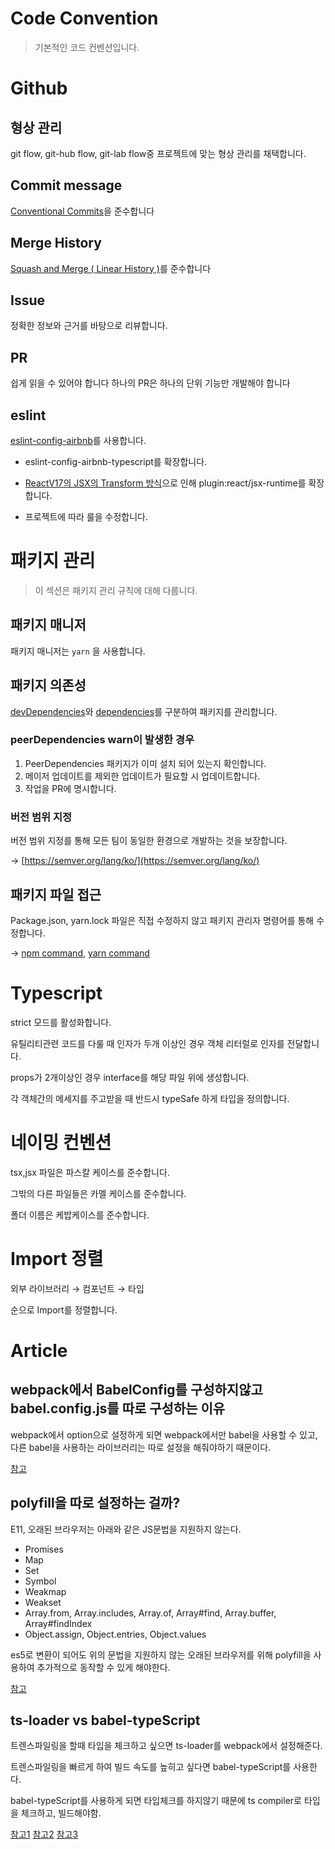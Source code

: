 # Code Convention

> 기본적인 코드 컨벤션입니다.

# Github

## 형상 관리

git flow, git-hub flow, git-lab flow중 프로젝트에 맞는 형상 관리를 채택합니다.

## Commit message

[Conventional Commits](https://www.conventionalcommits.org/ko/v1.0.0-beta.4/)을 준수합니다

## Merge History

[Squash and Merge ( Linear History )](https://tilog.io/argon1025/46)를 준수합니다

## Issue

정확한 정보와 근거를 바탕으로 리뷰합니다.

## PR

쉽게 읽을 수 있어야 합니다
하나의 PR은 하나의 단위 기능만 개발해야 합니다

## eslint

[eslint-config-airbnb](https://github.com/apple77y/javascript/tree/master/react)를 사용합니다.

- eslint-config-airbnb-typescript를 확장합니다.

- [ReactV17의 JSX의 Transform 방식](https://reactjs.org/blog/2020/09/22/introducing-the-new-jsx-transform.html)으로 인해 plugin:react/jsx-runtime를 확장합니다.

- 프로젝트에 따라 룰을 수정합니다.

# 패키지 관리

> 이 섹션은 패키지 관리 규칙에 대해 다룹니다.

## 패키지 매니저

패키지 매니저는 `yarn` 을 사용합니다.

## 패키지 의존성

[devDependencies](https://docs.npmjs.com/cli/v8/configuring-npm/package-json#devdependencies)와 [dependencies](https://docs.npmjs.com/cli/v8/configuring-npm/package-json#dependencies)를 구분하여 패키지를 관리합니다.

### peerDependencies warn이 발생한 경우

1. PeerDependencies 패키지가 이미 설치 되어 있는지 확인합니다.
2. 메이저 업데이트를 제외한 업데이트가 필요할 시 업데이트합니다.
3. 작업을 PR에 명시합니다.

### 버전 범위 지정

버전 범위 지정를 통해 모든 팀이 동일한 환경으로 개발하는 것을 보장합니다.

→ [https://semver.org/lang/ko/](https://semver.org/lang/ko/)

## 패키지 파일 접근

Package.json, yarn.lock 파일은 직접 수정하지 않고 패키지 관리자 명령어를 통해 수정합니다.

→ [npm command](https://docs.npmjs.com/cli/v8/commands), [yarn command](https://classic.yarnpkg.com/en/docs/cli/)

# Typescript

strict 모드를 활성화합니다.

유틸리티관련 코드를 다룰 때 인자가 두개 이상인 경우 객체 리터럴로 인자를 전달합니다.

props가 2개이상인 경우 interface를 해당 파일 위에 생성합니다.

각 객체간의 메세지를 주고받을 때 반드시 typeSafe 하게 타입을 정의합니다.

# 네이밍 컨벤션

tsx,jsx 파일은 파스칼 케이스를 준수합니다.

그밖의 다른 파일들은 카멜 케이스를 준수합니다.

폴더 이름은 케밥케이스를 준수합니다.

# Import 정렬

외부 라이브러리 → 컴포넌트 → 타입

순으로 Import를 정렬합니다.

# Article

## webpack에서 BabelConfig를 구성하지않고 babel.config.js를 따로 구성하는 이유

webpack에서 option으로 설정하게 되면 webpack에서만 babel을 사용할 수 있고, 다른 babel을 사용하는 라이브러리는 따로 설정을 해줘야하기 때문이다.

[참고](https://stackoverflow.com/questions/43206062/why-do-i-have-to-put-babel-presets-inside-babelrc-and-webpack-config-js/43208353#43208353)

## polyfill을 따로 설정하는 걸까?

E11, 오래된 브라우저는 아래와 같은 JS문법을 지원하지 않는다.

- Promises
- Map
- Set
- Symbol
- Weakmap
- Weakset
- Array.from, Array.includes, Array.of, Array#find, Array.buffer, Array#findIndex
- Object.assign, Object.entries, Object.values

es5로 변환이 되어도 위의 문법을 지원하지 않는 오래된 브라우저를 위해 polyfill을 사용하여 추가적으로 동작할 수 있게 해야한다.

[참고](https://levelup.gitconnected.com/why-you-should-add-babel-polyfill-for-every-react-application-1997bdb8a524)

## ts-loader vs babel-typeScript

트렌스파일링을 할때 타입을 체크하고 싶으면 ts-loader를 webpack에서 설정해준다.

트렌스파일링을 빠르게 하여 빌드 속도를 높히고 싶다면 babel-typeScript를 사용한다.

babel-typeScript를 사용하게 되면 타입체크를 하지않기 때문에 ts compiler로 타입을 체크하고, 빌드해야함.

[참고1](https://evanlouie.github.io/posts/typescript-babel-preset-typescript-ts-loader)
[참고2](https://stackoverflow.com/questions/38320220/how-to-setup-typescript-babel-webpack)
[참고3](https://www.typescriptlang.org/ko/docs/handbook/babel-with-typescript.html)
